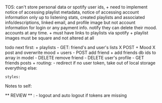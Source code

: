 TOS: can't store personal data or spotify user ids,
    + need to implement notice of accessing playlist metadata, notice of accessing account information only up to listening stats, created playlists and associated info/descriptions, linked email, and profile image but not account information for login or any payment info. notify they can delete their mood. accounts at any time.
    + must have links to playlists via spotify
    + playlist images must be square and not altered at all

todo next
    first:
        + playlists
            -   GET: friend's and user's lists
            X   POST
        + Mood
            X   post and overwrite mood
        + users
            -   POST add friend
            +   add friends db ids to array in model
            -   DELETE remove friend
            -   DELETE user's profile
            -   GET friends posts
        + routing:
            -   redirect if no user token, take out of local storage
    everything else:
    
    styles:

Notes to self:


** REVIEW ** :
    - logout and auto logout if tokens are missing